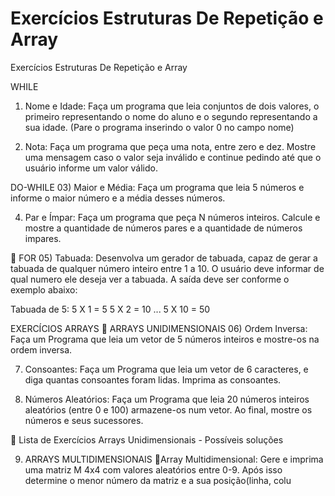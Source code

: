 # Exercícios Estruturas De Repetição e Array
Exercícios Estruturas De Repetição e Array

WHILE
01) Nome e Idade: Faça um programa que leia conjuntos de dois valores, o primeiro representando o nome do aluno e o segundo representando a sua idade. (Pare o programa inserindo o valor 0 no campo nome)

02) Nota: Faça um programa que peça uma nota, entre zero e dez. Mostre uma mensagem caso o valor seja inválido e continue pedindo até que o usuário informe um valor válido.

DO-WHILE
03) Maior e Média: Faça um programa que leia 5 números e informe o maior número e a média desses números.

04) Par e Ímpar: Faça um programa que peça N números inteiros. Calcule e mostre a quantidade de números pares e a quantidade de números impares.

📝 FOR
05) Tabuada: Desenvolva um gerador de tabuada, capaz de gerar a tabuada de qualquer número inteiro entre 1 a 10. O usuário deve informar de qual numero ele deseja ver a tabuada. A saída deve ser conforme o exemplo abaixo:

Tabuada de 5:
5 X 1 = 5
5 X 2 = 10
...
5 X 10 = 50

EXERCÍCIOS ARRAYS
📝 ARRAYS UNIDIMENSIONAIS
06) Ordem Inversa: Faça um Programa que leia um vetor de 5 números inteiros e mostre-os na ordem inversa.

07) Consoantes: Faça um Programa que leia um vetor de 6 caracteres, e diga quantas consoantes foram lidas. Imprima as consoantes.

08) Números Aleatórios: Faça um Programa que leia 20 números inteiros aleatórios (entre 0 e 100) armazene-os num vetor. Ao final, mostre os números e seus sucessores.

🔗 Lista de Exercícios Arrays Unidimensionais - Possíveis soluções

09)  ARRAYS MULTIDIMENSIONAIS
🔹Array Multidimensional: Gere e imprima uma matriz M 4x4 com valores aleatórios entre 0-9. Após isso determine o menor número da matriz e a sua posição(linha, colu
